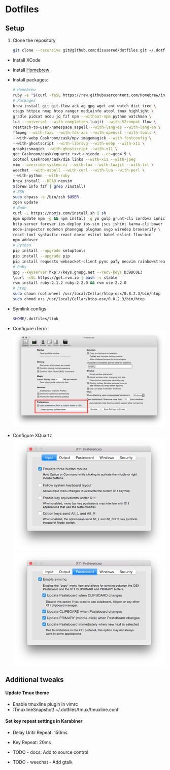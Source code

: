 # Dotfiles

## Setup

1. Clone the repository
    ```bash
    git clone --recursive git@github.com:disusered/dotfiles.git ~/.dotfiles
    ```

- Install XCode

- Install [Homebrew](http://brew.sh/)

- Install packages:
    ```bash
    # Homebrew
    ruby -e "$(curl -fsSL https://raw.githubusercontent.com/Homebrew/install/master/install)"
    # Packages
    brew install git git-flow ack ag gpg wget ant watch dict tree \
    ctags httpie nmap htop ranger mediainfo atool tmux highlight \
    gradle pidcat ncdu jq fzf npm --without-npm python watchman \
    lua --universal --with-completion luajit --with-52compat flow \
    reattach-to-user-namespace aspell --with-lang-es --with-lang-en \
    ffmpeg --with-faac --with-fdk-aac --with-openssl --with-tools \
    --with-webp Caskroom/cask/mpv imagemagick --with-fontconfig \
    --with-ghostscript --with-librsvg --with-webp --with-x11 \
    graphicsmagick --with-ghostscript --with-x11 \
    gcc Caskroom/cask/xquartz rxvt-unicode --cc=gcc4.9 \
    xdotool Caskroom/cask/dia links --with-x11 --with-jpeg
    vim --override-system-vi --with-lua --with-luajit --with-tcl \
    weechat --with-aspell --with-curl --with-lua --with-perl \
    --with-python --with-ruby
    brew install --HEAD neovim
    $(brew info fzf | grep /install)
    # ZSH
    sudo chpass -s /bin/zsh $USER
    zgen update
    # Node
    curl -L https://npmjs.com/install.sh | sh
    npm update npm -g && npm install -g yo gulp grunt-cli cordova ionic \
    http-server forever ios-deploy ios-sim jscs jshint karma-cli bower \
    node-inspector nodemon phonegap plugman svgo wiredep browserify \
    react-tool syntastic-react david eslint babel-eslint flow-bin
    npm adduser
    # Python
    pip install --upgrade setuptools
    pip install --upgrade pip
    pip install requests websocket-client pync pafy neovim rainbowstream
    # Ruby
    gpg --keyserver hkp://keys.gnupg.net --recv-keys D39DC0E3
    \curl -sSL https://get.rvm.io | bash -s stable
    rvm install ruby-2.1.2 ruby-2.2.0 && rvm use 2.2.0
    # htop
    sudo chown root:wheel /usr/local/Cellar/htop-osx/0.8.2.3/bin/htop
    sudo chmod u+s /usr/local/Cellar/htop-osx/0.8.2.3/bin/htop
    ```

- Symlink configs
    ```bash
    $HOME/.dotfiles/link
    ```

- Configure iTerm
  ![iTerm2 Configuration](https://raw.githubusercontent.com/disusered/dotfiles/docs/images/iterm.png "iTerm2 Configuration")

- Configure XQuartz
  ![XQuartz Configuration](https://raw.githubusercontent.com/disusered/dotfiles/docs/images/xquartz-input.png "iTerm2 Configuration")
  ![XQuartz Configuration](https://raw.githubusercontent.com/disusered/dotfiles/docs/images/xquartz-pasteboard.png "iTerm2 Configuration")

## Additional tweaks

#### Update Tmux theme
- Enable tmuxline plugin in vimrc
- :TmuxlineSnapshot! ~/.dotfiles/tmux/tmuxline.conf

#### Set key repeat settings in Karabiner
- Delay Until Repeat: 150ms
- Key Repeat: 20ms

- TODO - docs: Add to source control
- TODO - weechat - Add gtalk
